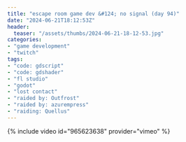 ```yaml
---
title: "escape room game dev &#124; no signal (day 94)"
date: "2024-06-21T18:12:53Z"
header:
  teaser: "/assets/thumbs/2024-06-21-18-12-53.jpg"
categories:
- "game development"
- "twitch"
tags:
- "code: gdscript"
- "code: gdshader"
- "fl studio"
- "godot"
- "lost contact"
- "raided by: Outfrost"
- "raided by: azurempress"
- "raiding: Quellus"
---
```

{% include video id="965623638" provider="vimeo" %}
